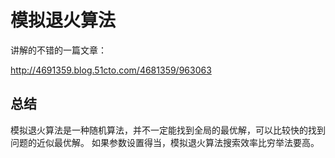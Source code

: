 
# 模拟退火算法

讲解的不错的一篇文章：

http://4691359.blog.51cto.com/4681359/963063


## 总结

模拟退火算法是一种随机算法，并不一定能找到全局的最优解，可以比较快的找到问题的近似最优解。 如果参数设置得当，模拟退火算法搜索效率比穷举法要高。  


